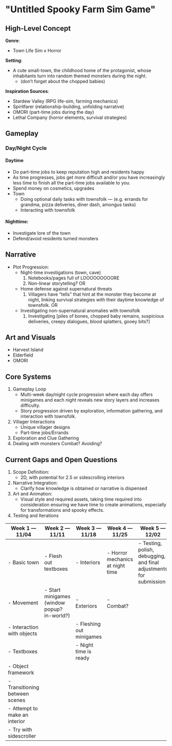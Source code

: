 # "Untitled Spooky Farm Sim Game"

## High-Level Concept
**Genre**:
* Town Life Sim x Horror

**Setting**: 
* A cute small-town, the childhood home of the protagonist, whose inhabitants turn into random themed monsters during the night.
    * (don’t forget about the chopped babies)

**Inspiration Sources**:
* Stardew Valley (RPG life-sim, farming mechanics)
* Spiritfarer (relationship-building, unfolding narrative)
* OMORI (part-time jobs during the day)
* Lethal Company (horror elements, survival strategies)


## Gameplay
### Day/Night Cycle
#### Daytime
* Do part-time jobs to keep reputation high and residents happy
* As time progresses, jobs get more difficult and/or you have increasingly less time to finish all the part-time jobs available to you.
* Spend money on cosmetics, upgrades
* Town
    * Doing optional daily tasks with townsfolk — (e.g. errands for grandma, pizza deliveries, diner dash, amongus tasks)
    * Interacting with townsfolk
#### Nighttime:
* Investigate lore of the town
* Defend/avoid residents turned monsters

## Narrative
* Plot Progression:
    * Night-time investigations (town, cave)
        1. Notebooks/pages full of LOOOOOOOOORE
        2. Non-linear storytelling?
	OR
    * Home defense against supernatural threats
        1. Villagers have “tells” that hint at the monster they become at night, linking survival strategies with their daytime knowledge of townsfolk.
	OR
    * Investigating non-supernatural anomalies with townsfolk
        1. Investigating [piles of bones, chopped baby remains, suspicious deliveries, creepy dialogues, blood splatters, gooey bits?]

## Art and Visuals
* Harvest Island
* Elderfield
* OMORI

## Core Systems
1. Gameplay Loop
    * Multi-week day/night cycle progression where each day offers minigames and each night reveals new story layers and increases difficulty.
    * Story progression driven by exploration, information gathering, and interaction with townsfolk.
2. Villager Interactions
    * Unique villager designs
    * Part-time jobs/Errands
3. Exploration and Clue Gathering
4. Dealing with monsters
    Combat?
    Avoiding?

## Current Gaps and Open Questions
1. Scope Definition:
    * 2D, with potential for 2.5 or sidescrolling interiors
2. Narrative Integration:
    * Clarify how knowledge is obtained or narrative is dispensed
3. Art and Animation:
    * Visual style and required assets, taking time required into consideration ensuring we have time to create animations, especially for transformations and spooky effects.
4. Testing and Iterations

| **Week 1 — 11/04**                              | **Week 2 — 11/11**                     | **Week 3 — 11/18**                                 | **Week 4 — 11/25**                  | **Week 5 — 12/02**                                     |
|-------------------------------------------------|----------------------------------------|----------------------------------------------------|-------------------------------------|--------------------------------------------------------|
| - Basic town                                    | - Flesh out textboxes                  | - Interiors                                       | - Horror mechanics at night time    | - Testing, polish, debugging, and final adjustments for submission |
| - Movement                                      | - Start minigames (window popup? in-world?) | - Exteriors                                    | - Combat?                           |                                                        |
| - Interaction with objects                      |                                        | - Fleshing out minigames                           |                                     |                                                        |
| - Textboxes                                     |                                        | - Night time is ready                              |                                     |                                                        |
| - Object framework                              |                                        |                                                    |                                     |                                                        |
| - Transitioning between scenes                  |                                        |                                                    |                                     |                                                        |
| - Attempt to make an interior                   |                                        |                                                    |                                     |                                                        |
| - Try with sidescroller                         |                                        |                                                    |                                     |                                                        |
